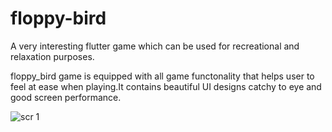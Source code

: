 # floppy-bird
A very interesting flutter game which can be used for recreational and relaxation purposes.  

floppy_bird game is equipped with all game functonality that helps user to feel at ease when playing.It contains beautiful UI designs catchy to eye and good screen performance.

![scr 1](https://user-images.githubusercontent.com/115473304/218353454-9e6aded6-d812-4162-b36b-b5abd9ae6f18.png)
